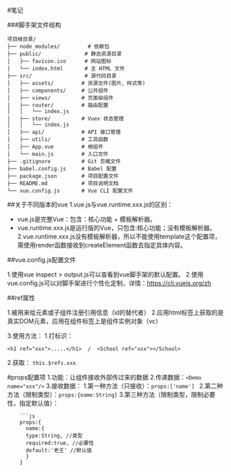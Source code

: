 #笔记

###脚手架文件结构
```
项目根目录/
├── node_modules/         # 依赖包
├── public/              # 静态资源目录
│   ├── favicon.ico      # 网站图标
│   └── index.html       # 主 HTML 文件
├── src/                 # 源代码目录
│   ├── assets/         # 资源文件(图片、样式等)
│   ├── components/     # 公共组件
│   ├── views/          # 页面级组件
│   ├── router/         # 路由配置
│   │   └── index.js
│   ├── store/          # Vuex 状态管理
│   │   └── index.js
│   ├── api/            # API 接口管理
│   ├── utils/          # 工具函数
│   ├── App.vue         # 根组件
│   └── main.js         # 入口文件
├── .gitignore          # Git 忽略文件
├── babel.config.js     # Babel 配置
├── package.json        # 项目配置文件
├── README.md           # 项目说明文档
└── vue.config.js       # Vue CLI 配置文件
```

##关于不同版本的vue
1.vue.js与vue.runtime.xxx.js的区别：
   - vue.js是完整Vue：包含：核心功能 + 模板解析器。
   - vue.runtime.xxx.js是运行版的Vue，只包含:核心功能；没有模板解析器。
2.vue.runtime.xxx.js没有模板解析器，所以不能使用template这个配置项，需使用render函数接收到createElement函数去指定具体内容。

##vue.config.js配置文件

1.使用vue inspect > output.js可以查看到vue脚手架的默认配置。
2.使用vue.config.js可以对脚手架进行个性化定制，详情：https://cli.vuejs.org/zh

##ref属性

1.被用来给元素或子组件注册引用信息（id的替代者）
2.应用html标签上获取的是真实DOM元素，应用在组件标签上是组件实例对象（vc）

3.使用方法：
1.打标识：

```<h1 ref="xxx">.....</h1>  /  <School ref="xxx"></School>```

2.获取：
```this.$refs.xxx```

#props配置项
1.功能：让组件接收外部传过来的数据
2.传递数据：```<Demo name="xxx"/>```
3.接收数据：
  1.第一种方法（只接收）：```props:['name'] ```
  2.第二种方法（限制类型）：```props:{name:String}```
  3.第三种方法（限制类型，限制必要性，指定默认值）：
  ```
      ```js
      props:{
      	name:{
      	type:String, //类型
      	required:true, //必要性
      	default:'老王' //默认值
      	}
      }











